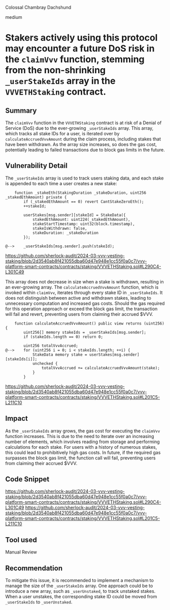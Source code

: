 Colossal Chambray Dachshund

medium

# Stakers actively using this protocol may encounter a future DoS risk in the `claimVvv` function, stemming from the non-shrinking `_userStakeIds` array in the `VVVETHStaking` contract.

## Summary
The `claimVvv` function in the `VVVETHStaking` contract is at risk of a Denial of Service (DoS) due to the ever-growing `_userStakeIds` array. This array, which tracks all stake IDs for a user, is iterated over by `calculateAccruedVvvAmount` during the claim process, including stakes that have been withdrawn. As the array size increases, so does the gas cost, potentially leading to failed transactions due to block gas limits in the future.

## Vulnerability Detail
The `_userStakeIds` array is used to track users staking data, and each stake is appended to each time a user creates a new stake:

```solidity
    function _stakeEth(StakingDuration _stakeDuration, uint256 _stakedEthAmount) private {
        if (_stakedEthAmount == 0) revert CantStakeZeroEth();
        ++stakeId;

        userStakes[msg.sender][stakeId] = StakeData({
            stakedEthAmount: uint224(_stakedEthAmount),
            stakeStartTimestamp: uint32(block.timestamp),
            stakeIsWithdrawn: false,
            stakeDuration: _stakeDuration
        });

@-->    _userStakeIds[msg.sender].push(stakeId);
```
https://github.com/sherlock-audit/2024-03-vvv-vesting-staking/blob/2d3540ab8f421055dba60d47e948e1cc55f0a0c7/vvv-platform-smart-contracts/contracts/staking/VVVETHStaking.sol#L290C4-L301C49

This array does not decrease in size when a stake is withdrawn, resulting in an ever-growing array. The `calculateAccruedVvvAmount` function, which is invoked within `claimVvv`, iterates through every stake ID in `_userStakeIds`. It does not distinguish between active and withdrawn stakes, leading to unnecessary computation and increased gas costs. Should the gas required for this operation approach or exceed the block gas limit, the transaction will fail and revert, preventing users from claiming their accrued $VVV.

```solidity
    function calculateAccruedVvvAmount() public view returns (uint256) {
        uint256[] memory stakeIds = _userStakeIds[msg.sender];
        if (stakeIds.length == 0) return 0;

        uint256 totalVvvAccrued;
@-->    for (uint256 i = 0; i < stakeIds.length; ++i) {
            StakeData memory stake = userStakes[msg.sender][stakeIds[i]];
            unchecked {
                totalVvvAccrued += calculateAccruedVvvAmount(stake);
            }
        }
```
https://github.com/sherlock-audit/2024-03-vvv-vesting-staking/blob/2d3540ab8f421055dba60d47e948e1cc55f0a0c7/vvv-platform-smart-contracts/contracts/staking/VVVETHStaking.sol#L201C5-L211C10

## Impact
As the `_userStakeIds` array grows, the gas cost for executing the `claimVvv` function increases. This is due to the need to iterate over an increasing number of elements, which involves reading from storage and performing calculations for each stake. For users with a history of numerous stakes, this could lead to prohibitively high gas costs. In future, if the required gas surpasses the block gas limit, the function call will fail, preventing users from claiming their accrued $VVV.

## Code Snippet
https://github.com/sherlock-audit/2024-03-vvv-vesting-staking/blob/2d3540ab8f421055dba60d47e948e1cc55f0a0c7/vvv-platform-smart-contracts/contracts/staking/VVVETHStaking.sol#L290C4-L301C49
https://github.com/sherlock-audit/2024-03-vvv-vesting-staking/blob/2d3540ab8f421055dba60d47e948e1cc55f0a0c7/vvv-platform-smart-contracts/contracts/staking/VVVETHStaking.sol#L201C5-L211C10

## Tool used

Manual Review

## Recommendation
To mitigate this issue, it is recommended to implement a mechanism to manage the size of the `_userStakeIds` array. One approach could be to introduce a new array, such as `_userUnstaked`, to track unstaked stakes. When a user unstakes, the corresponding stake ID could be moved from `_userStakeIds` to `_userUnstaked`.
